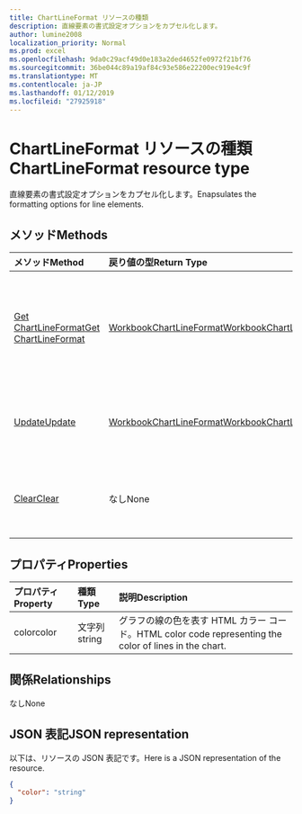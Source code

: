 ```yaml
---
title: ChartLineFormat リソースの種類
description: 直線要素の書式設定オプションをカプセル化します。
author: lumine2008
localization_priority: Normal
ms.prod: excel
ms.openlocfilehash: 9da0c29acf49d0e183a2ded4652fe0972f21bf76
ms.sourcegitcommit: 36be044c89a19af84c93e586e22200ec919e4c9f
ms.translationtype: MT
ms.contentlocale: ja-JP
ms.lasthandoff: 01/12/2019
ms.locfileid: "27925918"
---
```

# <a name="chartlineformat-resource-type"></a><span data-ttu-id="c64d3-103">ChartLineFormat リソースの種類</span><span class="sxs-lookup"><span data-stu-id="c64d3-103">ChartLineFormat resource type</span></span>

<span data-ttu-id="c64d3-104">直線要素の書式設定オプションをカプセル化します。</span><span class="sxs-lookup"><span data-stu-id="c64d3-104">Enapsulates the formatting options for line elements.</span></span>


## <a name="methods"></a><span data-ttu-id="c64d3-105">メソッド</span><span class="sxs-lookup"><span data-stu-id="c64d3-105">Methods</span></span>

| <span data-ttu-id="c64d3-106">メソッド</span><span class="sxs-lookup"><span data-stu-id="c64d3-106">Method</span></span>           | <span data-ttu-id="c64d3-107">戻り値の型</span><span class="sxs-lookup"><span data-stu-id="c64d3-107">Return Type</span></span>    |<span data-ttu-id="c64d3-108">説明</span><span class="sxs-lookup"><span data-stu-id="c64d3-108">Description</span></span>|
|:---------------|:--------|:----------|
|[<span data-ttu-id="c64d3-109">Get ChartLineFormat</span><span class="sxs-lookup"><span data-stu-id="c64d3-109">Get ChartLineFormat</span></span>](../api/chartlineformat-get.md) | [<span data-ttu-id="c64d3-110">WorkbookChartLineFormat</span><span class="sxs-lookup"><span data-stu-id="c64d3-110">WorkbookChartLineFormat</span></span>](chartlineformat.md) |<span data-ttu-id="c64d3-111">chartLineFormat オブジェクトのプロパティと関係を読み取ります。</span><span class="sxs-lookup"><span data-stu-id="c64d3-111">Read properties and relationships of chartLineFormat object.</span></span>|
|[<span data-ttu-id="c64d3-112">Update</span><span class="sxs-lookup"><span data-stu-id="c64d3-112">Update</span></span>](../api/chartlineformat-update.md) | [<span data-ttu-id="c64d3-113">WorkbookChartLineFormat</span><span class="sxs-lookup"><span data-stu-id="c64d3-113">WorkbookChartLineFormat</span></span>](chartlineformat.md) |<span data-ttu-id="c64d3-114">ChartLineFormat オブジェクトを更新します。</span><span class="sxs-lookup"><span data-stu-id="c64d3-114">Update ChartLineFormat object.</span></span> |
|[<span data-ttu-id="c64d3-115">Clear</span><span class="sxs-lookup"><span data-stu-id="c64d3-115">Clear</span></span>](../api/chartlineformat-clear.md)|<span data-ttu-id="c64d3-116">なし</span><span class="sxs-lookup"><span data-stu-id="c64d3-116">None</span></span>|<span data-ttu-id="c64d3-117">グラフ要素の線の書式をクリアします。</span><span class="sxs-lookup"><span data-stu-id="c64d3-117">Clear the line format of a chart element.</span></span>|

## <a name="properties"></a><span data-ttu-id="c64d3-118">プロパティ</span><span class="sxs-lookup"><span data-stu-id="c64d3-118">Properties</span></span>
| <span data-ttu-id="c64d3-119">プロパティ</span><span class="sxs-lookup"><span data-stu-id="c64d3-119">Property</span></span>     | <span data-ttu-id="c64d3-120">種類</span><span class="sxs-lookup"><span data-stu-id="c64d3-120">Type</span></span>   |<span data-ttu-id="c64d3-121">説明</span><span class="sxs-lookup"><span data-stu-id="c64d3-121">Description</span></span>|
|:---------------|:--------|:----------|
|<span data-ttu-id="c64d3-122">color</span><span class="sxs-lookup"><span data-stu-id="c64d3-122">color</span></span>|<span data-ttu-id="c64d3-123">文字列</span><span class="sxs-lookup"><span data-stu-id="c64d3-123">string</span></span>|<span data-ttu-id="c64d3-124">グラフの線の色を表す HTML カラー コード。</span><span class="sxs-lookup"><span data-stu-id="c64d3-124">HTML color code representing the color of lines in the chart.</span></span>|

## <a name="relationships"></a><span data-ttu-id="c64d3-125">関係</span><span class="sxs-lookup"><span data-stu-id="c64d3-125">Relationships</span></span>
<span data-ttu-id="c64d3-126">なし</span><span class="sxs-lookup"><span data-stu-id="c64d3-126">None</span></span>


## <a name="json-representation"></a><span data-ttu-id="c64d3-127">JSON 表記</span><span class="sxs-lookup"><span data-stu-id="c64d3-127">JSON representation</span></span>

<span data-ttu-id="c64d3-128">以下は、リソースの JSON 表記です。</span><span class="sxs-lookup"><span data-stu-id="c64d3-128">Here is a JSON representation of the resource.</span></span>

<!--{
  "blockType": "resource",
  "baseType": "microsoft.graph.entity",
  "optionalProperties": [],
  "@odata.type": "microsoft.graph.workbookChartLineFormat"
}-->

```json
{
  "color": "string"
}

```

<!-- uuid: 8fcb5dbc-d5aa-4681-8e31-b001d5168d79
2015-10-25 14:57:30 UTC -->
<!-- {
  "type": "#page.annotation",
  "description": "ChartLineFormat resource",
  "keywords": "",
  "section": "documentation",
  "tocPath": ""
}-->
